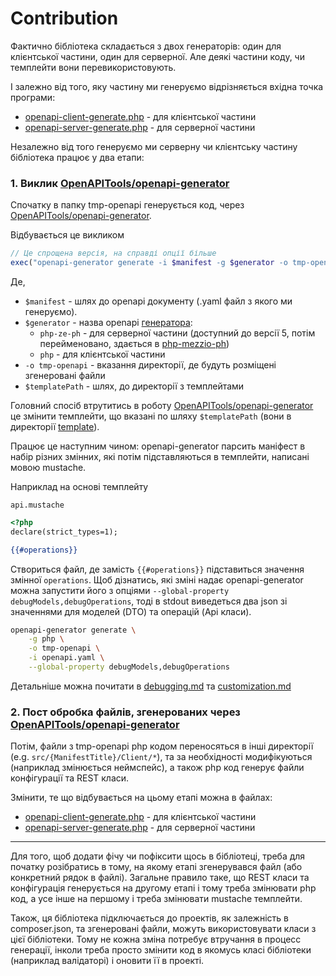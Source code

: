 # Contribution

Фактично бібліотека складається з двох генераторів: один для клієнтської частини, один для серверної. Але деякі частини
коду, чи темплейти вони перевикористовують.

І залежно від того, яку частину ми генеруємо відрізняється вхідна точка програми:

- [openapi-client-generate.php](../bin/openapi-client-generate.php) - для клієнтської частини
- [openapi-server-generate.php](../bin/openapi-server-generate.php) - для серверної частини

Незалежно від того генеруємо ми серверну чи клієнтську частину бібліотека працює у два етапи:

### 1. Виклик [OpenAPITools/openapi-generator](https://github.com/OpenAPITools/openapi-generator)

Спочатку в папку tmp-openapi генерується код,
через [OpenAPITools/openapi-generator](https://github.com/OpenAPITools/openapi-generator).

Відбувається це викликом

```php
// Це спрощена версія, на справді опції більше
exec("openapi-generator generate -i $manifest -g $generator -o tmp-openapi -t $templatePath ...", $output)
```

Де,

- `$manifest` - шлях до openapi документу (.yaml файл з якого ми генеруємо).
- `$generator` - назва openapi [генератора](https://openapi-generator.tech/docs/generators):
    - `php-ze-ph` - для серверної частини (доступний до версії 5, потім перейменовано, здається
      в [php-mezzio-ph](https://openapi-generator.tech/docs/generators/php-mezzio-ph))
    - `php` - для клієнтської частини
- `-o tmp-openapi` - вказання директорії, де будуть розміщені згенеровані файли
- `$templatePath` - шлях, до директорії з темплейтами

Головний спосіб втрутитись в роботу [OpenAPITools/openapi-generator](https://github.com/OpenAPITools/openapi-generator)
це змінити темплейти, що вказані по шляху `$templatePath` (вони в директорії [template](../template)).

Працює це наступним чином: openapi-generator парсить маніфест в набір різних змінних, які потім підставляються в
темплейти, написані мовою mustache.

Наприклад на основі темплейту

`api.mustache`

```mustache
<?php
declare(strict_types=1);

{{#operations}}
```

Створиться файл, де замість `{{#operations}}` підставиться значення змінної `operations`. Щоб дізнатись, які зміні надає
openapi-generator можна запустити його з опціями `--global-property debugModels,debugOperations`, тоді в stdout
виведеться два json зі значеннями для моделей (DTO) та операцій (Api класи).

```bash
openapi-generator generate \
    -g php \
    -o tmp-openapi \
    -i openapi.yaml \
    --global-property debugModels,debugOperations
```

Детальніше можна почитати
в [debugging.md](https://github.com/OpenAPITools/openapi-generator/blob/master/docs/debugging.md)
та [customization.md](https://github.com/OpenAPITools/openapi-generator/blob/master/docs/customization.md)

### 2. Пост обробка файлів, згенерованих через [OpenAPITools/openapi-generator](https://github.com/OpenAPITools/openapi-generator)

Потім, файли з tmp-openapi php кодом переносяться в інші директорії (e.g. `src/{ManifestTitle}/Client/*`), та за
необхідності модифікуються (наприклад змінюється неймспейс), а також php код генерує файли конфігурації та REST класи.

Змінити, те що відбувається на цьому етапі можна в файлах:
- [openapi-client-generate.php](../bin/openapi-client-generate.php) - для клієнтської частини
- [openapi-server-generate.php](../bin/openapi-server-generate.php) - для серверної частини

------------

Для того, щоб додати фічу чи пофіксити щось в бібліотеці, треба для початку розібратись в тому, на якому етапі 
згенерувався файл (або конкретний рядок в файлі). Загальне правило таке, що REST класи та конфігурація генерується на
другому етапі і тому треба змінювати php код, а усе інше на першому і треба змінювати mustache темплейти.

Також, ця бібліотека підключається до проектів, як залежність в composer.json, та згенеровані файли, можуть 
використовувати класи з цієї бібліотеки. Тому не кожна зміна потребує втручання в процесс генерації, інколи треба просто
змінити код в якомусь класі бібліотеки (наприклад валідаторі) і оновити її в проекті.